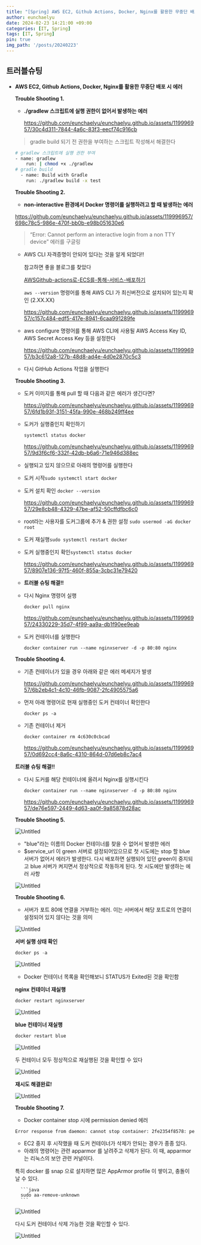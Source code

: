 ```yaml
---
title: "[Spring] AWS EC2, Github Actions, Docker, Nginx를 활용한 무중단 배포 시 에러"
author: eunchaelyu
date: 2024-02-23 14:21:00 +09:00
categories: [IT, Spring]
tags: [IT, Spring]
pin: true
img_path: '/posts/20240223'
---
```


    
## 트러블슈팅     
- **AWS EC2, Github Actions, Docker, Nginx를 활용한 무중단 배포 시 에러**
    
    **Trouble Shooting 1.**
    
    - **./gradlew 스크립트에 실행 권한이 없어서 발생하는 에러**
        
        https://github.com/eunchaelyu/eunchaelyu.github.io/assets/119996957/30c4d311-7844-4a6c-83f3-eecf74c916cb
        
    
    > gradle build 되기 전 권한을 부여하는 스크립트 작성해서 해결한다
    > 
    
    ```bash
    # gradlew 스크립트에 실행 권한 부여 
    - name: gradlew 
    	run: | chmod +x ./gradlew  
    # gradle build
      - name: Build with Gradle
        run: ./gradlew build -x test
    ```
    
    **Trouble Shooting 2.**
    
    - **non-interactive 환경에서 Docker 명령어를 실행하려고 할 때 발생하는 에러**
    
    https://github.com/eunchaelyu/eunchaelyu.github.io/assets/119996957/698c78c5-986e-470f-bb0b-e98b051630e6
    
    > “Error: Cannot perform an interactive login from a non TTY device” 에러를 구글링
    > 
    - AWS CLI 자격증명이 안되어 있다는 것을 알게 되었다!!
        
        참고하면 좋을 블로그를 찾았다
        
        [AWSGithub-actions로-ECS를-통해-서비스-배포하기](https://japing.tistory.com/entry/AWSGithub-actions%EB%A1%9C-ECS%EB%A5%BC-%ED%86%B5%ED%95%B4-%EC%84%9C%EB%B9%84%EC%8A%A4-%EB%B0%B0%ED%8F%AC%ED%95%98%EA%B8%B0)
        
        `aws --version` 명령어를 통해 AWS CLI 가 최신버전으로 설치되어 있는지 확인 (2.XX.XX)
        
        https://github.com/eunchaelyu/eunchaelyu.github.io/assets/119996957/c157c484-edf5-417e-8941-6caa991289fe
        
    - aws configure 명령어를 통해 AWS CLI에 사용될 AWS Access Key ID, AWS Secret Access Key 등을 설정한다
        
        https://github.com/eunchaelyu/eunchaelyu.github.io/assets/119996957/b3c612a8-127b-48d8-ad4e-4d0e2870c5c3
        
    - 다시 GitHub Actions 작업을 실행한다
    
    **Trouble Shooting 3.**
    
    - 도커 이미지를 통해 pull 할 때 다음과 같은 에러가 생긴다면?
        
        https://github.com/eunchaelyu/eunchaelyu.github.io/assets/119996957/6fd1b93f-3151-45fa-990e-468b249ff4ee
        
    - 도커가 실행중인지 확인하기
        
        `systemctl status docker`
        
        https://github.com/eunchaelyu/eunchaelyu.github.io/assets/119996957/9d3f6cf6-332f-42db-b6a6-71e946d388ec
        
    - 실행되고 있지 않으므로 아래의 명령어를 실행한다
    - 도커 시작`sudo systemctl start docker`
    - 도커 설치 확인 `docker --version`
        
        https://github.com/eunchaelyu/eunchaelyu.github.io/assets/119996957/29e8cb48-4329-47be-af52-50cffdfbc6c0
        
    - root라는 사용자를 도커그룹에 추가 & 권한 설정 `sudo usermod -aG docker root`
    - 도커 재실행`sudo systemctl restart docker`
    - 도커 실행중인지 확인`systemctl status docker`
        
        https://github.com/eunchaelyu/eunchaelyu.github.io/assets/119996957/8907e136-97f5-460f-855a-3cbc31e79420
        
    - **트러블 슈팅 해결!!**
    - 다시 Nginx 명령어 실행
        
        `docker pull nginx`
        
        https://github.com/eunchaelyu/eunchaelyu.github.io/assets/119996957/24330229-35d7-4f99-aa9a-db1f90ee9eab
        
    - 도커 컨테이너를 실행한다
        
        `docker container run --name nginxserver -d -p 80:80 nginx`
        
    
    **Trouble Shooting 4.**
    
    - 기존 컨테이너가 있을 경우 아래와 같은 에러 메세지가 발생
        
        https://github.com/eunchaelyu/eunchaelyu.github.io/assets/119996957/6b2eb4c1-4c10-46fb-9087-2fc4905575a6
        
    - 먼저 아래 명령어로 현재 실행중인 도커 컨테이너 확인한다
        
        `docker ps -a`
        
    - 기존 컨테이너 제거
        
        `docker container rm 4c630c0cbcad`
        
        https://github.com/eunchaelyu/eunchaelyu.github.io/assets/119996957/0d692cc4-8a6c-4310-864d-07d6eb8c7ac4
        
    
    **트러블 슈팅 해결!!**
    
    - 다시 도커를 해당 컨테이너에 올려서 Nginx를 실행시킨다
        
        `docker container run --name nginxserver -d -p 80:80 nginx`
        
        https://github.com/eunchaelyu/eunchaelyu.github.io/assets/119996957/de76e597-2449-4d63-aa0f-9a85878d28ac
        
    
    **Trouble Shooting 5.**
    
    ![Untitled](https://prod-files-secure.s3.us-west-2.amazonaws.com/f22e68c3-a5be-45b4-b580-7c7afbd72b50/c0f55d17-a5bc-47fb-b573-6d79fac923f8/Untitled.png)
    
    - "blue"라는 이름의 Docker 컨테이너를 찾을 수 없어서 발생한 에러
    - $service_url 이 green 서버로 설정되어있으므로 첫 시도에는 stop 할 blue 서버가 없어서 에러가 발생한다. 다시 배포하면 실행되어 있던 green이 중지되고 blue 서버가 켜지면서 정상적으로 작동하게 된다. 첫 시도에만 발생하는 에러 사항
    
    ![Untitled](https://prod-files-secure.s3.us-west-2.amazonaws.com/f22e68c3-a5be-45b4-b580-7c7afbd72b50/f3d4362b-4895-43f0-bf9d-5644ad3dda5d/Untitled.png)
    
    **Trouble Shooting 6.**
    
    - 서버가 포트 80에 연결을 거부하는 에러. 이는 서버에서 해당 포트로의 연결이 설정되어 있지 않다는 것을 의미
    
    ![Untitled](https://prod-files-secure.s3.us-west-2.amazonaws.com/f22e68c3-a5be-45b4-b580-7c7afbd72b50/e17c062c-38ac-4162-89f6-d0dfc11b4087/Untitled.png)
    
    **서버 실행 상태 확인**
    
    ```java
    docker ps -a
    ```
    
    ![Untitled](https://prod-files-secure.s3.us-west-2.amazonaws.com/f22e68c3-a5be-45b4-b580-7c7afbd72b50/62669491-d51a-49f6-9485-c1df38f30390/Untitled.png)
    
    - Docker 컨테이너 목록을 확인해보니 STATUS가 Exited된 것을 확인함
    
    **nginx 컨테이너 재실행** 
    
    ```java
    docker restart nginxserver
    ```
    
    ![Untitled](https://prod-files-secure.s3.us-west-2.amazonaws.com/f22e68c3-a5be-45b4-b580-7c7afbd72b50/6d2f6e2c-0dcb-4d03-a0e6-5d68edf7a31f/Untitled.png)
    
    **blue 컨테이너 재실행**
    
    ```java
    docker restart blue
    ```
    
    ![Untitled](https://prod-files-secure.s3.us-west-2.amazonaws.com/f22e68c3-a5be-45b4-b580-7c7afbd72b50/083ade50-be20-4e9d-aa0e-3dd2771ae515/Untitled.png)
    
    두 컨테이너 모두 정상적으로 재실행된 것을 확인할 수 있다
    
    ![Untitled](https://prod-files-secure.s3.us-west-2.amazonaws.com/f22e68c3-a5be-45b4-b580-7c7afbd72b50/cb9a2ff5-6221-4ee6-815d-b8ba96deeff6/Untitled.png)
    
    **재시도 해결완료!**
    
    ![Untitled](https://prod-files-secure.s3.us-west-2.amazonaws.com/f22e68c3-a5be-45b4-b580-7c7afbd72b50/f1ef3c6e-7598-490d-8f46-37707a6a972a/Untitled.png)
    
    **Trouble Shooting 7.**
    
    - Docker container stop 시에 permission denied 에러
    
    ```bash
    Error response from daemon: cannot stop container: 2fe2354f8578: permission denied
    ```
    
    - EC2 중지 후 시작했을 때 도커 컨테이너가 삭제가 안되는 경우가 종종 있다.
    - 아래의 명령어는 관련 apparmor 를 날려주고 삭제가 된다.
    이 때, apparmor는 리눅스의 보안 관련 커널이다.
    
    특히 docker 를 snap 으로 설치하면 많은 AppArmor profile 이 쌓이고, 충돌이 날 수 있다.
        
        ```java
        sudo aa-remove-unknown
        ```
        
    
    ![Untitled](https://prod-files-secure.s3.us-west-2.amazonaws.com/f22e68c3-a5be-45b4-b580-7c7afbd72b50/4fe2fbea-fe01-43a1-8ec5-d419aa4082b4/Untitled.png)
    
    다시 도커 컨테이너 삭제 가능한 것을 확인할 수 있다.
    
    ![Untitled](https://prod-files-secure.s3.us-west-2.amazonaws.com/f22e68c3-a5be-45b4-b580-7c7afbd72b50/18bc74ec-fac5-408a-98fb-fff72308ae1a/Untitled.png)
